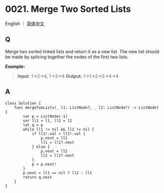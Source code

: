 # 0021. Merge Two Sorted Lists

English ｜ [简体中文](./README-zh_CN.md)



## Q

Merge two sorted linked lists and return it as a new list. The new list should be made by splicing together the nodes of the first two lists.

**Example:**

>**Input:** 1->2->4, 1->3->4
>**Output:** 1->1->2->3->4->4



## A

```
class Solution {
    func mergeTwoLists(_ l1: ListNode?, _ l2: ListNode?) -> ListNode? {
        var p = ListNode(-1)
        var ll1 = l1, ll2 = l2
        let q = p
        while ll1 != nil && ll2 != nil {
            if ll1!.val < ll2!.val {
                p.next = ll1
                ll1 = ll1?.next
            } else {
                p.next = ll2
                ll2 = ll2?.next
            }
            p = p.next!
        }
        p.next = ll1 == nil ? ll2 : ll1
        return q.next
    }
}
```

